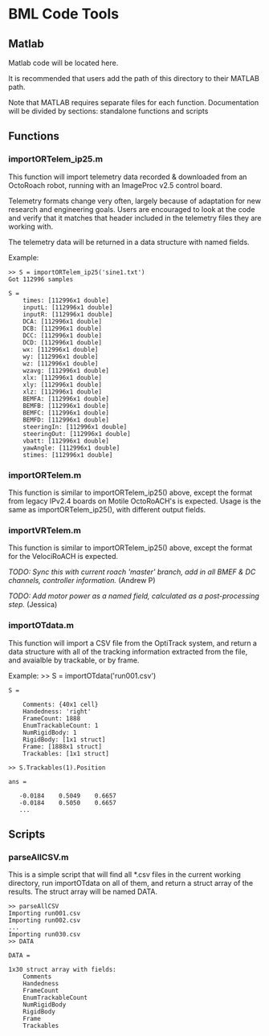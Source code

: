BML Code Tools
===============

Matlab
---------

Matlab code will be located here.

It is recommended that users add the path of this directory to their MATLAB path.

Note that MATLAB requires separate files for each function. Documentation will be divided by sections: standalone functions and scripts

Functions
-----------

### importORTelem_ip25.m

This function will import telemetry data recorded & downloaded from an OctoRoach robot, running with an ImageProc v2.5 control board.

Telemetry formats change very often, largely because of adaptation for new research and engineering goals.
Users are encouraged to look at the code and verify that it matches that header included in the telemetry files they are working with.

The telemetry data will be returned in a data structure with named fields.

Example:

	>> S = importORTelem_ip25('sine1.txt')
	Got 112996 samples

	S = 
		times: [112996x1 double]
		inputL: [112996x1 double]
		inputR: [112996x1 double]
		DCA: [112996x1 double]
		DCB: [112996x1 double]
		DCC: [112996x1 double]
		DCD: [112996x1 double]
		wx: [112996x1 double]
		wy: [112996x1 double]
		wz: [112996x1 double]
		wzavg: [112996x1 double]
		xlx: [112996x1 double]
		xly: [112996x1 double]
		xlz: [112996x1 double]
		BEMFA: [112996x1 double]
		BEMFB: [112996x1 double]
		BEMFC: [112996x1 double]
		BEMFD: [112996x1 double]
		steeringIn: [112996x1 double]
		steeringOut: [112996x1 double]
		vbatt: [112996x1 double]
		yawAngle: [112996x1 double]
		stimes: [112996x1 double]

### importORTelem.m

This function is similar to importORTelem_ip25() above, except the format from legacy IPv2.4 boards on Motile OctoRoACH's is expected.
Usage is the same as importORTelem_ip25(), with different output fields.

### importVRTelem.m

This function is similar to importORTelem_ip25() above, except the format for the VelociRoACH is expected.

*TODO: Sync this with current roach 'master' branch, add in all BMEF & DC channels, controller information.* (Andrew P)

*TODO: Add motor power as a named field, calculated as a post-processing step.* (Jessica)

	
### importOTdata.m

This function will import a CSV file from the OptiTrack system, and return a data structure with all of the tracking information extracted from the file,
and avaialble by trackable, or by frame.

Example:
	>> S = importOTdata('run001.csv')

	S = 

		Comments: {40x1 cell}
		Handedness: 'right'
		FrameCount: 1888
		EnumTrackableCount: 1
		NumRigidBody: 1
		RigidBody: [1x1 struct]
		Frame: [1888x1 struct]
		Trackables: [1x1 struct]

	>> S.Trackables(1).Position

	ans =

	   -0.0184    0.5049    0.6657
	   -0.0184    0.5050    0.6657
	   ...
	   
				
Scripts
-----------

### parseAllCSV.m

This is a simple script that will find all *.csv files in the current working directory, run importOTdata on all of them, and return a struct array of the results.
The struct array will be named DATA.

	>> parseAllCSV
	Importing run001.csv
	Importing run002.csv
	...
	Importing run030.csv
	>> DATA

	DATA = 

	1x30 struct array with fields:
		Comments
		Handedness
		FrameCount
		EnumTrackableCount
		NumRigidBody
		RigidBody
		Frame
		Trackables


